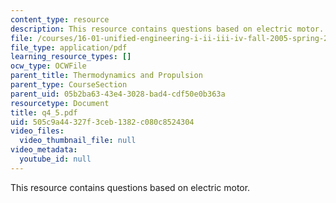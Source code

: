```yaml
---
content_type: resource
description: This resource contains questions based on electric motor.
file: /courses/16-01-unified-engineering-i-ii-iii-iv-fall-2005-spring-2006/505c9a44327f3ceb1382c080c8524304_q4_5.pdf
file_type: application/pdf
learning_resource_types: []
ocw_type: OCWFile
parent_title: Thermodynamics and Propulsion
parent_type: CourseSection
parent_uid: 05b2ba63-43e4-3028-bad4-cdf50e0b363a
resourcetype: Document
title: q4_5.pdf
uid: 505c9a44-327f-3ceb-1382-c080c8524304
video_files:
  video_thumbnail_file: null
video_metadata:
  youtube_id: null
---
```

This resource contains questions based on electric motor.

